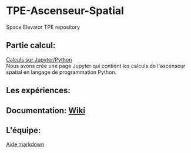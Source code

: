 # TPE-Ascenseur-Spatial
Space Elevator TPE repository

## Partie calcul:
[Calculs sur Jupyter/Python](TPE-Ascenseur-Spatial.ipynb)     
Nous avons crée une page Jupyter qui contient les calculs de l'ascenseur spatial en langage de programmation Python.

## Les expériences:

## Documentation: [Wiki](https://github.com/fdrg/TPE-Ascenseur-Spatial/wiki)

## L'équipe:

[Aide markdown](https://github.com/adam-p/markdown-here/wiki/Markdown-Cheatsheet)   

